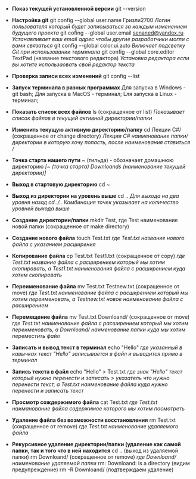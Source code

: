 - **Показ текущей установленной версии**
git --version 

- **Настройка git**
git config --global user.name Гризли2700 
*Логин пользователя который будет записываться за каждым изменением будущего проекта*
git cofing --global user.email senaned@yandex.ru
*Устанавливает ваш email адрес чтобы другие разработчики могли с вами связаться*
git config --global color.ui.auto
*Включает подсветку Git при использовании терминала*
git config --global core.editor TextPad (название текстового редактора)
*Установка редактора если вы хотите использаовать свой редактор текста*

- **Проверка записи всех изменений**
git config --list

- **Запуск терминала в разных программах**
Для запуска в Windows - git bash;
Для запуска в MacOS - терминал;
Lля запуска в Linux - терминал;

- **Показать список всех файлов**
ls (сокращенное от list)
*Показывает список файлов в текущей активной директории/папки*

- **Изменить текущую активную директорию/папку**
cd Лекции C#/ (сокращенное от change directory)
*Лекции C# наименование папки/директории в которую хочу попасть, после наименования ставиться /*

- **Точка старта нашего пути**
~ (тильда) - обозначает домашнюю директорию
*[~ (точка старта) Downloands (наименование текущей директории)]*

- **Выход в стартовую директорию**
cd ~ 

- **Выход из директории на уровень выше**
cd .. 
*Для выхода на два уровня назад cd../.. Комбинация точек указывает на количество уровней выхода выше*

- **Создание директории/папки**
mkdir Test, где Test наименование новой папки (сокращенное от make directory)

- **Создание нового файла**
touch Test.txt
*где Test.txt название нового файла c указанием расширения*

- **Копирование файла**
cp Test.txt Test1.txt (сокращенное от copy)
*где Test.txt название файла с расширением который мы хотим скопировать, а Test1.txt наименования файла с расширением куда хотим скопировать*

- **Переименование файла**
mv Test.txt Testnew.txt (сокращенное от move)
*где Test.txt наименование файла с расширением который мы хотим переименовать, а Testnew.txt новое наименование файла с расширением*

- **Перемещение файла**
mv Test.txt Downloand/ (сокращенное от move)
*где Test.txt наименование файла с расширением который мы хотим переименовать, а Downloand/ наименование папки куда мы хотим переместить файл*

- **Записать и вывод текст в терминал**
echo "Hello"
*где указанный в кавычках текст "Hello" записывается в файл и выводится прямо в терминал*

- **Запись текста в файл**
echo "Hello" > Test.txt
*где знак "Hello" текст который нужно перенести и записать > указатель что нужно перенести текст, а Test.txt наименование файла куда нужно перенести и записать текст*

- **Просмотр сождержимого файла**
cat Test.txt
*где Test.txt наиманование файла содержимое которого мы хотим посмотреть*

- **Удаление файла без возможности восстановления**
rm Test.txt (сокращенное от remove)
*где Test.txt наименование удаляемого файла*

- **Рекурсивное удаление директории/папки (удаление как самой папки, так и того что в ней находится**
cd .. (выход из удаляемой папки)
rm Downloand/ (сокращенное от remove)
*где Downloand/ наименование удаляемой папки*
rm: Downloand: is a directory (видим предупреждение)
rm -R Downloand/ (подтверждаем удаление)
